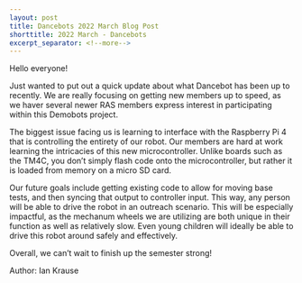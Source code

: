 ```yaml
---
layout: post
title: Dancebots 2022 March Blog Post
shorttitle: 2022 March - Dancebots
excerpt_separator: <!--more-->
---
```


Hello everyone!

Just wanted to put out a quick update about what Dancebot has been up to recently. We are really focusing on getting new members up to speed, as we haver several newer RAS members express interest in participating within this Demobots project. <!--more-->

The biggest issue facing us is learning to interface with the Raspberry Pi 4 that is controlling the entirety of our robot. Our members are hard at work learning the intricacies of this new microcontroller. Unlike boards such as the TM4C, you don’t simply flash code onto the microcontroller, but rather it is loaded from memory on a micro SD card.

Our future goals include getting existing code to allow for moving base tests, and then syncing that output to controller input. This way, any person will be able to drive the robot in an outreach scenario. This will be especially impactful, as the mechanum wheels we are utilizing are both unique in their function as well as relatively slow. Even young children will ideally be able to drive this robot around safely and effectively.

Overall, we can’t wait to finish up the semester strong!

Author: Ian Krause